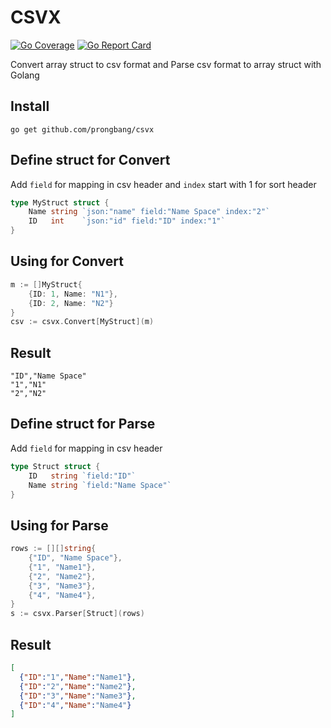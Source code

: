 # CSVX

[![Go Coverage](https://github.com/prongbang/csvx/wiki/coverage.svg)](https://raw.githack.com/wiki/prongbang/csvx/coverage.html)
[![Go Report Card](https://goreportcard.com/badge/github.com/prongbang/csvx)](https://goreportcard.com/report/github.com/prongbang/csvx)

Convert array struct to csv format and Parse csv format to array struct with Golang 

## Install

```shell
go get github.com/prongbang/csvx
```

## Define struct for Convert

Add `field` for mapping in csv header and `index` start with 1 for sort header

```go
type MyStruct struct {
    Name string `json:"name" field:"Name Space" index:"2"`
    ID   int    `json:"id" field:"ID" index:"1"`
}
```

## Using for Convert

```go
m := []MyStruct{
    {ID: 1, Name: "N1"}, 
    {ID: 2, Name: "N2"}
}
csv := csvx.Convert[MyStruct](m)
```

## Result

```csv
"ID","Name Space"
"1","N1"
"2","N2"
```

## Define struct for Parse

Add `field` for mapping in csv header

```go
type Struct struct {
	ID   string `field:"ID"`
	Name string `field:"Name Space"`
}
```

## Using for Parse

```go
rows := [][]string{
    {"ID", "Name Space"},
    {"1", "Name1"},
    {"2", "Name2"},
    {"3", "Name3"},
    {"4", "Name4"},
}
s := csvx.Parser[Struct](rows)
```

## Result

```json
[
  {"ID":"1","Name":"Name1"},
  {"ID":"2","Name":"Name2"},
  {"ID":"3","Name":"Name3"},
  {"ID":"4","Name":"Name4"}
]
```
